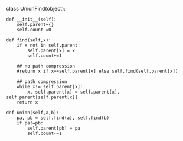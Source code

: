  class UnionFind(object):  
 
    def __init__(self):
        self.parent={}
        self.count =0
    
    def find(self,x):
        if x not in self.parent:
            self.parent[x] = x     
            self.count+=1
        
        ## no path compression
        #return x if x==self.parent[x] else self.find(self.parent[x])
        
        ## path compression
        while x!= self.parent[x]:
            x, self.parent[x] = self.parent[x], self.parent[self.parent[x]]
        return x
        
    def union(self,a,b):
        pa, pb = self.find(a), self.find(b)
        if pa!=pb:
            self.parent[pb] = pa
            self.count-=1
